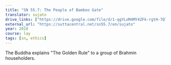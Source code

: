 ```yaml
---
title: "SN 55.7: The People of Bamboo Gate"
translator: sujato
drive_links: ["https://drive.google.com/file/d/1-qgYLoM4MY4ZFk-rgtH-7QlkiHknpnEP/view?usp=drivesdk"]
external_url: "https://suttacentral.net/sn55.7/en/sujato"
year: 2018
course: lay
tags: [sn, ethics]
---
```


The Buddha explains "The Golden Rule" to a group of Brahmin householders.
